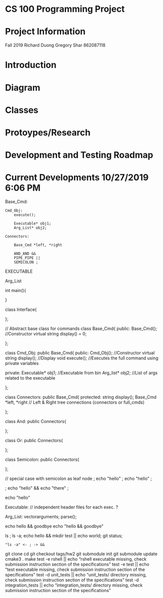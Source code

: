 # CS 100 Programming Project

# Project Information
Fall 2019
Richard Duong
Gregory Shar 862087118

# Introduction

# Diagram

# Classes

# Protoypes/Research

# Development and Testing Roadmap




# Current Developments 10/27/2019 6:06 PM


Base_Cmd:
  
	Cmd_Obj:
		execute(); 

		Executable* obj1;
        Arg_List* obj2;

	Connectors:

		Base_Cmd *left, *right
        
        AND_AND &&       
        PIPE_PIPE ||
      	SEMICOLON ;

EXECUTABLE

Arg_List

int main(){
	
    
}

class Interface{
  
  
};

//	Abstract base class for commands
class Base_Cmd{
	public:
		Base_Cmd();										//Constructor
  	virtual string display() = 0;
  	
  		
  
};


class Cmd_Obj: public Base_Cmd{
  public:
  	Cmd_Obj();										//Constructor
  	virtual string display();			//Display
    void execute();								//Executes the full command using private variables
  	
  
  private:
		Executable* obj1;			//Executable from bin
    Arg_list* obj2;				//List of args related to the executable
  	
};


class Connectors: public Base_Cmd{
  protected:
    string display();
  	Base_Cmd *left, *right	// Left & Right tree connections (connectors or full_cmds)
    
               
};

class And: public Connectors{
  
};

class Or: public Connectors{

};

class Semicolon: public Connectors{
  
  
};


// special case with semicolon as leaf node
; echo "hello"
;
echo "hello" ;

; echo "hello" && echo "there" ;


echo "hello"

		

Executable:		// independent header files for each exec. ?

Arg_List:
		vector<string>arguments;
		parse();






echo hello && goodbye
echo "hello && goodbye"


ls ;
ls -a; echo hello && mkdir test || echo world; git status;


	"ls -a" <- ; -> &&

git clone <assignment-repo-url>
cd <assignment-repo-url>
git checkout tags/hw2
git submodule init
git submodule update
cmake3 .
make
test -e rshell || echo “rshell executable missing, check submission instruction section of the specifications”
test -e test || echo “test executable missing, check submission instruction section of the specifications”
test -d unit_tests || echo “unit_tests/ directory missing, check submission instruction section of the specifications”
test -d integration_tests || echo “integration_tests/ directory missing, check submission instruction section of the specifications”


